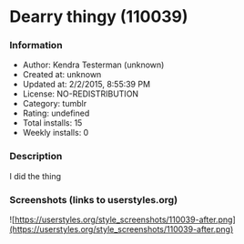 # Dearry thingy (110039)

### Information
- Author: Kendra Testerman (unknown)
- Created at: unknown
- Updated at: 2/2/2015, 8:55:39 PM
- License: NO-REDISTRIBUTION
- Category: tumblr
- Rating: undefined
- Total installs: 15
- Weekly installs: 0


### Description
I did the thing


### Screenshots (links to userstyles.org)
![https://userstyles.org/style_screenshots/110039-after.png](https://userstyles.org/style_screenshots/110039-after.png)


